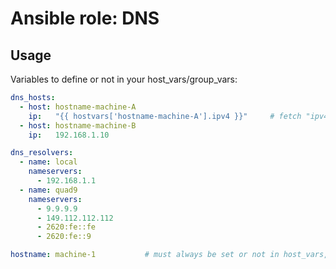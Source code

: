 # Ansible role: DNS

## Usage
Variables to define or not in your host_vars/group_vars:
```yaml
dns_hosts:
  - host: hostname-machine-A
    ip:   "{{ hostvars['hostname-machine-A'].ipv4 }}"     # fetch "ipv4: 192.168.1.1" variable defined in host_vars/hostname_machine_A/network.yml
  - host: hostname-machine-B
    ip:   192.168.1.10

dns_resolvers:
  - name: local
    nameservers:
      - 192.168.1.1
  - name: quad9
    nameservers:
      - 9.9.9.9
      - 149.112.112.112
      - 2620:fe::fe
      - 2620:fe::9

hostname: machine-1           # must always be set or not in host_vars, never in group_vars
```
